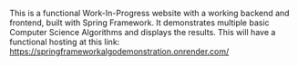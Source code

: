 This is a functional Work-In-Progress website with a working backend and frontend, built with Spring Framework. It demonstrates multiple basic Computer Science Algorithms and displays the results. This will have a functional hosting at this link: https://springframeworkalgodemonstration.onrender.com/
